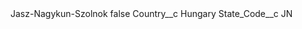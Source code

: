 <?xml version="1.0" encoding="UTF-8"?>
<CustomMetadata xmlns="http://soap.sforce.com/2006/04/metadata" xmlns:xsi="http://www.w3.org/2001/XMLSchema-instance" xmlns:xsd="http://www.w3.org/2001/XMLSchema">
    <label>Jasz-Nagykun-Szolnok</label>
    <protected>false</protected>
    <values>
        <field>Country__c</field>
        <value xsi:type="xsd:string">Hungary</value>
    </values>
    <values>
        <field>State_Code__c</field>
        <value xsi:type="xsd:string">JN</value>
    </values>
</CustomMetadata>
